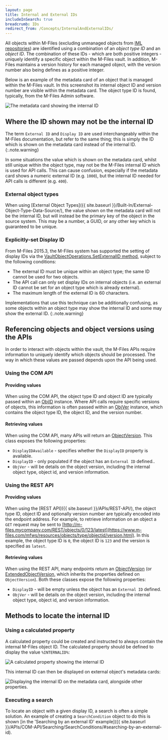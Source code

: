 ```yaml
---
layout: page
title: Internal and External IDs
includeInSearch: true
breadcrumb: IDs
redirect_from: /Concepts/InternalAndExternalIDs/
---
```


All objects within M-Files (excluding unmanaged objects from [IML repositories](https://www.m-files.com/en/intelligent-metadata-layer-ecm)) are identified using a combination of an *object type ID* and an *object ID*.  The combination of these IDs - which are both positive integers - uniquely identify a specific object within the M-Files vault.  In addition, M-Files maintains a version history for each managed object, with the version number also being defines as a positive integer.

Below is an example of the metadata card of an object that is managed within the M-Files vault.  In this screenshot its internal object ID and version number are visible within the metadata card.  The object type ID is found, typically, from the M-Files Admin software.

![The metadata card showing the internal ID](metadata-card.png)

## Where the ID shown may not be the internal ID

The term `External ID` and `Display ID` are used interchangeably within the M-Files documentation, but refer to the same thing; this is simply the ID which is shown on the metadata card instead of the internal ID.
{:.note.warning}

In some situations the value which is shown on the metadata card, whilst still unique within the object type, may not be the M-Files internal ID which is used for API calls.  This can cause confusion, especially if the metadata card shows a numeric external ID (e.g. `1000`), but the internal ID needed for API calls is different (e.g. `400`).

### External object types

When using [External Object Types]({{ site.baseurl }}/Built-In/External-Object-Type-Data-Source/), the value shown on the metadata card will not be the internal ID, but will instead be the primary key of the object in the source system.  This may be a number, a GUID, or any other key which is guaranteed to be unique.

### Explicitly-set Display ID

From M-Files 2015.3, the M-Files system has supported the setting of display IDs via the [VaultObjectOperations.SetExternalID method](https://www.m-files.com/api/documentation/latest/index.html#MFilesAPI~VaultObjectOperations~SetExternalID.html), subject to the following conditions:

* The external ID must be unique within an object type; the same ID cannot be used for two objects.
* The API call can only set display IDs on internal objects (i.e. an external ID cannot be set for an object type which is already external).
* The maximum length of the external ID is 60 characters.

Implementations that use this technique can be additionally confusing, as some objects within an object type may show the internal ID and some may show the external ID.
{:.note.warning}

## Referencing objects and object versions using the APIs

In order to interact with objects within the vault, the M-Files APIs require information to uniquely identify which objects should be processed.  The way in which these values are passed depends upon the API being used.

### Using the COM API

#### Providing values

When using the COM API, the object type ID and object ID are typically passed within an [ObjID](https://www.m-files.com/api/documentation/latest/index.html#MFilesAPI~ObjID.html) instance.  Where API calls require specific versions of objects, this information is often passed within an [ObjVer](https://www.m-files.com/api/documentation/latest/index.html#MFilesAPI~ObjVer.html) instance, which contains the object type ID, the object ID, and the version number.

#### Retrieving values

When using the COM API, many APIs will return an [ObjectVersion](https://www.m-files.com/api/documentation/latest/index.html#MFilesAPI~ObjectVersion.html).  This class exposes the following properties:

* `DisplayIDAvailable` - specifies whether the `DisplayID` property is available.
* `DisplayID` - only populated if the object has an `External ID` defined..
* `ObjVer` - will be details on the object version, including the internal object type, object id, and version information.

### Using the REST API

#### Providing values

When using the [REST API]({{ site.baseurl }}/APIs/REST-API/), the object type ID, object ID and optionally version number are typically encoded into the endpoint address.  For example, to retrieve information on an object a `GET` request may be sent to [http://m-files.mycompany.com/REST/objects/0/123/latest](https://www.m-files.com/mfws/resources/objects/type/objectid/version.html).  In this example, the object type ID is `0`, the object ID is `123` and the version is specified as `latest`.

#### Retrieving values

When using the REST API, many endpoints return an [ObjectVersion](https://www.m-files.com/mfws/structs/extendedobjectversion.html) (or [ExtendedObjectVersion](https://www.m-files.com/mfws/structs/extendedobjectversion.html), which inherits the properties defined on `ObjectVersion`).  Both these classes expose the following properties:

* `DisplayID` - will be empty unless the object has an `External ID` defined.
* `ObjVer` - will be details on the object version, including the internal object type, object id, and version information.

## Methods to locate the internal ID

### Using a calculated property

A calculated property could be created and instructed to always contain the internal M-Files object ID.  The calculated property should be defined to display the value `%INTERNALID%`:

![A calculated property showing the internal ID](internal-property.png)

This internal ID can then be displayed on external object's metadata cards:

![Displaying the internal ID on the metadata card, alongside other properties.](metadata-card-with-internal-id-property.png)

### Executing a search

To locate an object with a given display ID, a search is often a simple solution.  An example of creating a `SearchCondition` object to do this is shown [in the 'Searching by an external ID' example]({{ site.baseurl }}/APIs/COM-API/Searching/SearchConditions/#searching-by-an-external-id).

